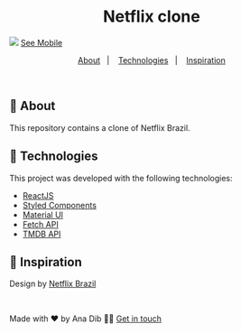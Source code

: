 <h1 align="center">
 Netflix clone
</h1>

![](https://github.com/anadib/netflix-clone/blob/main/gifs/netflixCloneDesktop.gif?raw=true)
[See Mobile](https://github.com/anadib/netflix-clone/blob/main/gifs/netflixCloneMobile.gif)

<p align="center">
  <a href="#page_with_curl-about">About</a>&nbsp;&nbsp;&nbsp;|&nbsp;&nbsp;&nbsp;
  <a href="#hammer-technologies">Technologies</a>&nbsp;&nbsp;&nbsp;|&nbsp;&nbsp;&nbsp;
  <a href="#thought_balloon-inspiration">Inspiration</a>
</p>

</br>

## :page_with_curl: About

This repository contains a clone of Netflix Brazil. 

## :hammer: Technologies

This project was developed with the following technologies:

- [ReactJS](https://react.dev/)
- [Styled Components](https://styled-components.com/)
- [Material UI](https://mui.com/material-ui/material-icons/)
- [Fetch API](https://developer.mozilla.org/en-US/docs/Web/API/Fetch_API/Using_Fetch)
- [TMDB API](https://developer.themoviedb.org/reference/search-movie)

## :thought_balloon: Inspiration

Design by [Netflix Brazil](https://www.netflix.com/br/)

</br>

Made with ❤️ by Ana Dib 👋🏻 [Get in touch](https://github.com/anadib)

